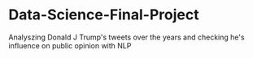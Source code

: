 # Data-Science-Final-Project
Analyszing Donald J Trump's tweets over the years and checking he's influence on public opinion with NLP
